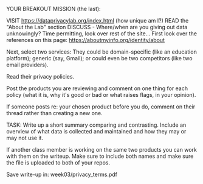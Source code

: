 YOUR BREAKOUT MISSION (the last):

VISIT https://dataprivacylab.org/index.html (how unique am I?)
READ the "About the Lab" section
DISCUSS - Where/when are you giving out data unknowingly?
Time permitting, look over rest of the site...
First look over the references on this page: https://aboutmyinfo.org/identity/about

Next, select two services: They could be domain-specific (like an education platform); generic (say, Gmail); or could even be two competitors (like two email providers).

Read their privacy policies.

Post the products you are reviewing and comment on one thing for each policy (what it is, why it's good or bad or what raises flags, in your opinion).

If someone posts re: your chosen product before you do, comment on their thread rather than creating a new one.

TASK: Write up a short summary comparing and contrasting. Include an overview of what data is collected and maintained and how they may or may not use it.

If another class member is working on the same two products you can work with them on the writeup. Make sure to include both names and make sure the file is uploaded to both of your repos.

Save write-up in: week03/privacy_terms.pdf